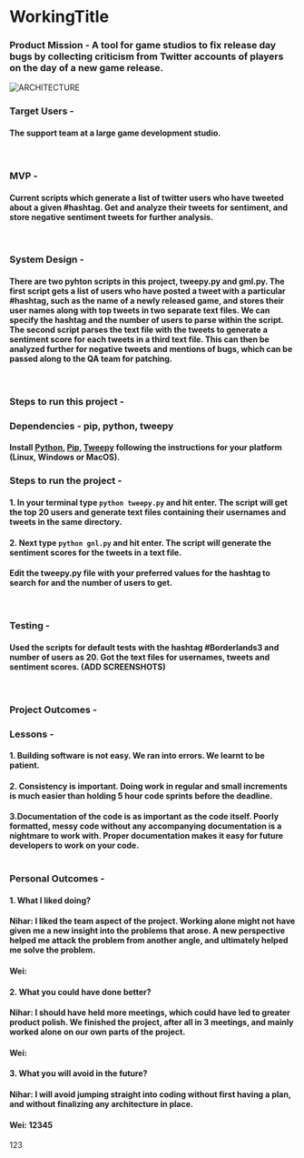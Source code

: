 # WorkingTitle
### Product Mission - A tool for game studios to fix release day bugs by collecting criticism from Twitter accounts of players on the day of a new game release. <br/>

![ARCHITECTURE](https://drive.google.com/uc?export=view&id=1w5MyFNhYvziyGwpdxZAr38DhqtP4EL3s)

### Target Users - <br/>
#### The support team at a large game development studio. <br/><br/><br/>

### MVP - <br/>
#### Current scripts which generate a list of twitter users who have tweeted about a given #hashtag. Get and analyze their tweets for sentiment, and store negative sentiment tweets for further analysis. <br/><br/><br/>

### System Design - <br/>
#### There are two pyhton scripts in this project, tweepy.py and gml.py. The first script gets a list of users who have posted a tweet with a particular #hashtag, such as the name of a newly released game, and stores their user names along with top tweets in two separate text files. We can specify the hashtag and the number of users to parse within the script.<br/>The second script parses the text file with the tweets to generate a sentiment score for each tweets in a third text file. This can then be analyzed further for negative tweets and mentions of bugs, which can be passed along to the QA team for patching.<br/><br/><br/>

### Steps to run this project - <br/>

### Dependencies - pip, python, tweepy

#### Install [Python](www.python.org), [Pip](https://pypi.org/project/pip/), [Tweepy](https://www.tweepy.org/) following the instructions for your platform (Linux, Windows or MacOS).

### Steps to run the project - <br/>
#### 1. In your terminal type ```python tweepy.py``` and hit enter. The script will get the top 20 users and generate text files containing their usernames and tweets in the same directory.<br/>
#### 2. Next type ```python gnl.py``` and hit enter. The script will generate the sentiment scores for the tweets in a text file.<br/>
#### Edit the tweepy.py file with your preferred values for the hashtag to search for and the number of users to get.<br/><br/><br/>

### Testing - <br/>
#### Used the scripts for default tests with the hashtag #Borderlands3 and number of users as 20. Got the text files for usernames, tweets and sentiment scores. (ADD SCREENSHOTS)<br/><br/><br/>

### Project Outcomes - <br/>
### Lessons - <br/>
#### 1. Building software is not easy. We ran into errors. We learnt to be patient.<br/>
#### 2. Consistency is important. Doing work in regular and small increments is much easier than holding 5 hour code sprints before the deadline.<br/>
#### 3.Documentation of the code is as important as the code itself. Poorly formatted, messy code without any accompanying documentation is a nightmare to work with. Proper documentation makes it easy for future developers to work on your code.<br/><br/>

### Personal Outcomes - <br/>
#### 1. What I liked doing?<br/>
#### Nihar: I liked the team aspect of the project. Working alone might not have given me a new insight into the problems that arose. A new perspective helped me attack the problem from another angle, and ultimately helped me solve the problem.<br/>
#### Wei:

#### 2. What you could have done better?
#### Nihar: I should have held more meetings, which could have led to greater product polish. We finished the project, after all in 3 meetings, and mainly worked alone on our own parts of the project.
#### Wei:

#### 3. What you will avoid in the future?
#### Nihar: I will avoid jumping straight into coding without first having a plan, and without finalizing any architecture in place.<br/>
#### Wei: 12345
123

